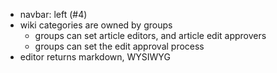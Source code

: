 - navbar: left (#4)
- wiki categories are owned by groups
	- groups can set article editors, and article edit approvers
	- groups can set the edit approval process
- editor returns markdown, WYSIWYG
